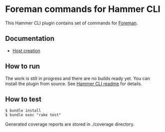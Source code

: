 Foreman commands for Hammer CLI
===============================

This Hammer CLI plugin contains set of commands for [Foreman](http://theforeman.org/).


Documentation
-------------

 - [Host creation](doc/host_create.md#host-creation)

How to run
----------

The work is still in progress and there are no builds ready yet. You can install the plugin from source.
See [Hammer CLI readme](https://github.com/theforeman/hammer-cli/blob/master/README.md#how-to-run) for details.


How to test
------------

    $ bundle install
    $ bundle exec "rake test"

Generated coverage reports are stored in ./coverage directory.



